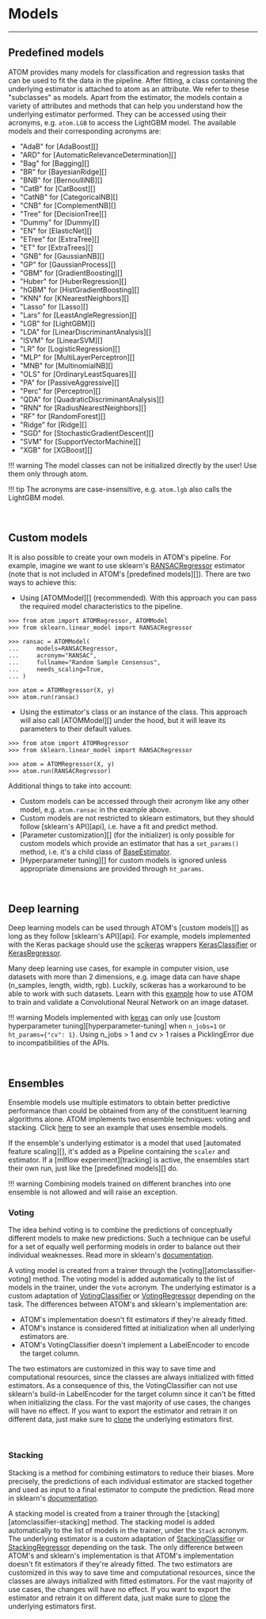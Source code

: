 # Models
--------

## Predefined models

ATOM provides many models for classification and regression tasks
that can be used to fit the data in the pipeline. After fitting, a
class containing the underlying estimator is attached to atom as an
attribute. We refer to these "subclasses" as models. Apart from the
estimator, the models contain a variety of attributes and methods that
can help you understand how the underlying estimator performed. They
can be accessed using their acronyms, e.g. `atom.LGB` to access the
LightGBM model. The available models and their corresponding
acronyms are:

* "AdaB" for [AdaBoost][]
* "ARD" for [AutomaticRelevanceDetermination][]
* "Bag" for [Bagging][]
* "BR" for [BayesianRidge][]
* "BNB" for [BernoulliNB][]
* "CatB" for [CatBoost][]
* "CatNB" for [CategoricalNB][]
* "CNB" for [ComplementNB][]
* "Tree" for [DecisionTree][]
* "Dummy" for [Dummy][]
* "EN" for [ElasticNet][]
* "ETree" for [ExtraTree][]
* "ET" for [ExtraTrees][]
* "GNB" for [GaussianNB][]
* "GP" for [GaussianProcess][]
* "GBM" for [GradientBoosting][]
* "Huber" for [HuberRegression][]
* "hGBM" for [HistGradientBoosting][]
* "KNN" for [KNearestNeighbors][]
* "Lasso" for [Lasso][]
* "Lars" for [LeastAngleRegression][]
* "LGB" for [LightGBM][]
* "LDA" for [LinearDiscriminantAnalysis][]
* "lSVM" for [LinearSVM][]
* "LR" for [LogisticRegression][]
* "MLP" for [MultiLayerPerceptron][]
* "MNB" for [MultinomialNB][]
* "OLS" for [OrdinaryLeastSquares][]
* "PA" for [PassiveAggressive][]
* "Perc" for [Perceptron][]
* "QDA" for [QuadraticDiscriminantAnalysis][]
* "RNN" for [RadiusNearestNeighbors][]
* "RF" for [RandomForest][]
* "Ridge" for [Ridge][]
* "SGD" for [StochasticGradientDescent][]
* "SVM" for [SupportVectorMachine][]
* "XGB" for [XGBoost][]

!!! warning
    The model classes can not be initialized directly by the user! Use
    them only through atom.

!!! tip
    The acronyms are case-insensitive, e.g. `atom.lgb` also calls
    the LightGBM model.

<br>

## Custom models

It is also possible to create your own models in ATOM's pipeline. For
example, imagine we want to use sklearn's [RANSACRegressor](https://scikit-learn.org/stable/modules/generated/sklearn.linear_model.RANSACRegressor.html)
estimator (note that is not included in ATOM's [predefined models][]).
There are two ways to achieve this:

* Using [ATOMModel][] (recommended). With this approach you can pass
  the required model characteristics to the pipeline.

```pycon
>>> from atom import ATOMRegressor, ATOMModel
>>> from sklearn.linear_model import RANSACRegressor

>>> ransac = ATOMModel(
...     models=RANSACRegressor,
...     acronym="RANSAC",
...     fullname="Random Sample Consensus",
...     needs_scaling=True,
... )

>>> atom = ATOMRegressor(X, y)
>>> atom.run(ransac)

```

* Using the estimator's class or an instance of the class. This approach
  will also call [ATOMModel][] under the hood, but it will leave its
  parameters to their default values.

```pycon
>>> from atom import ATOMRegressor
>>> from sklearn.linear_model import RANSACRegressor

>>> atom = ATOMRegressor(X, y)
>>> atom.run(RANSACRegressor)

```

Additional things to take into account:

* Custom models can be accessed through their acronym like any other model, e.g.
  `atom.ransac` in the example above.
* Custom models are not restricted to sklearn estimators, but they should
  follow [sklearn's API][api], i.e. have a fit and predict method.
* [Parameter customization][] (for the initializer) is only possible for
  custom models which provide an estimator that has a `set_params()` method,
  i.e. it's a child class of [BaseEstimator](https://scikit-learn.org/stable/modules/generated/sklearn.base.BaseEstimator.html).
* [Hyperparameter tuning][] for custom models is ignored unless appropriate
  dimensions are provided through `ht_params`.

<br>


## Deep learning

Deep learning models can be used through ATOM's [custom models][]
as long as they follow [sklearn's API][api]. For example, models
implemented with the Keras package should use the [scikeras](https://www.adriangb.com/scikeras/stable/)
wrappers [KerasClassifier](https://www.adriangb.com/scikeras/refs/heads/master/generated/scikeras.wrappers.KerasClassifier.html#scikeras.wrappers.KerasClassifier)
or [KerasRegressor](https://www.adriangb.com/scikeras/refs/heads/master/generated/scikeras.wrappers.KerasRegressor.html#scikeras.wrappers.KerasRegressor).

Many deep learning use cases, for example in computer vision, use datasets
with more than 2 dimensions, e.g. image data can have shape (n_samples,
length, width, rgb). Luckily, scikeras has a workaround to be able to work
with such datasets. Learn with this [example](../../examples/deep_learning)
how to use ATOM to train and validate a Convolutional Neural Network on an
image dataset.

!!! warning
    Models implemented with [keras](https://keras.io/) can only use
    [custom hyperparameter tuning][hyperparameter-tuning] when `n_jobs=1`
    or `ht_params={"cv": 1}`. Using n_jobs > 1 and cv > 1 raises a
    PicklingError due to incompatibilities of the APIs.

<br>


## Ensembles

Ensemble models use multiple estimators to obtain better predictive
performance than could be obtained from any of the constituent learning
algorithms alone. ATOM implements two ensemble techniques: voting and
stacking. Click [here](../../examples/ensembles) to see an example that uses
ensemble models.

If the ensemble's underlying estimator is a model that used [automated feature scaling][],
it's added as a Pipeline containing the `scaler` and estimator. If a
[mlflow experiment][tracking] is active, the ensembles start their own
run, just like the [predefined models][] do.

!!! warning
    Combining models trained on different branches into one ensemble is
    not allowed and will raise an exception.


### Voting

The idea behind voting is to combine the predictions of conceptually
different models to make new predictions. Such a technique can be
useful for a set of equally well performing models in order to balance
out their individual weaknesses. Read more in sklearn's [documentation](https://scikit-learn.org/stable/modules/ensemble.html#voting-classifier).

A voting model is created from a trainer through the [voting][atomclassifier-voting]
method. The voting model is added automatically to the list of
models in the trainer, under the `Vote` acronym. The underlying
estimator is a custom adaptation of [VotingClassifier](https://scikit-learn.org/stable/modules/generated/sklearn.ensemble.VotingClassifier.html)
or [VotingRegressor](https://scikit-learn.org/stable/modules/generated/sklearn.ensemble.VotingRegressor.html)
depending on the task. The differences between ATOM's and sklearn's
implementation are:

* ATOM's implementation doesn't fit estimators if they're already fitted.
* ATOM's instance is considered fitted at initialization when all underlying
  estimators are.
* ATOM's VotingClassifier doesn't implement a LabelEncoder to encode the
  target column.

The two estimators are customized in this way to save time and computational
resources, since the classes are always initialized with fitted estimators.
As a consequence of this, the VotingClassifier can not use sklearn's build-in
LabelEncoder for the target column since it can't be fitted when initializing
the class. For the vast majority of use cases, the changes will have no effect.
If you want to export the estimator and retrain it on different data, just make
sure to [clone](https://scikit-learn.org/stable/modules/generated/sklearn.base.clone.html)
the underlying estimators first.


<br>

### Stacking

Stacking is a method for combining estimators to reduce their biases.
More precisely, the predictions of each individual estimator are
stacked together and used as input to a final estimator to compute the
prediction. Read more in sklearn's [documentation](https://scikit-learn.org/stable/modules/ensemble.html#stacked-generalization).

A stacking model is created from a trainer through the [stacking][atomclassifier-stacking]
method. The stacking model is added automatically to the list of
models in the trainer, under the `Stack` acronym. The underlying
estimator is a custom adaptation of [StackingClassifier](https://scikit-learn.org/stable/modules/generated/sklearn.ensemble.StackingClassifier.html)
or [StackingRegressor](https://scikit-learn.org/stable/modules/generated/sklearn.ensemble.StackingRegressor.html)
depending on the task. The only difference between ATOM's and sklearn's
implementation is that ATOM's implementation doesn't fit estimators if
they're already fitted. The two estimators are customized in this way to
save time and computational resources, since the classes are always
initialized with fitted estimators. For the vast majority of use cases,
the changes will have no effect. If you want to export the estimator and
retrain it on different data, just make sure to [clone](https://scikit-learn.org/stable/modules/generated/sklearn.base.clone.html)
the underlying estimators first.

